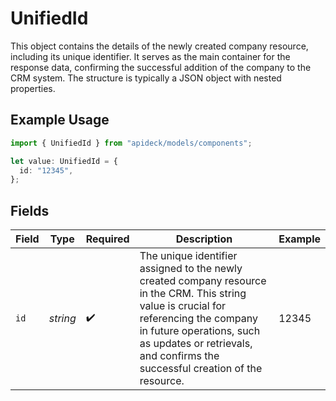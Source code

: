 # UnifiedId

This object contains the details of the newly created company resource, including its unique identifier. It serves as the main container for the response data, confirming the successful addition of the company to the CRM system. The structure is typically a JSON object with nested properties.

## Example Usage

```typescript
import { UnifiedId } from "apideck/models/components";

let value: UnifiedId = {
  id: "12345",
};
```

## Fields

| Field                                                                                                                                                                                                                                                | Type                                                                                                                                                                                                                                                 | Required                                                                                                                                                                                                                                             | Description                                                                                                                                                                                                                                          | Example                                                                                                                                                                                                                                              |
| ---------------------------------------------------------------------------------------------------------------------------------------------------------------------------------------------------------------------------------------------------- | ---------------------------------------------------------------------------------------------------------------------------------------------------------------------------------------------------------------------------------------------------- | ---------------------------------------------------------------------------------------------------------------------------------------------------------------------------------------------------------------------------------------------------- | ---------------------------------------------------------------------------------------------------------------------------------------------------------------------------------------------------------------------------------------------------- | ---------------------------------------------------------------------------------------------------------------------------------------------------------------------------------------------------------------------------------------------------- |
| `id`                                                                                                                                                                                                                                                 | *string*                                                                                                                                                                                                                                             | :heavy_check_mark:                                                                                                                                                                                                                                   | The unique identifier assigned to the newly created company resource in the CRM. This string value is crucial for referencing the company in future operations, such as updates or retrievals, and confirms the successful creation of the resource. | 12345                                                                                                                                                                                                                                                |